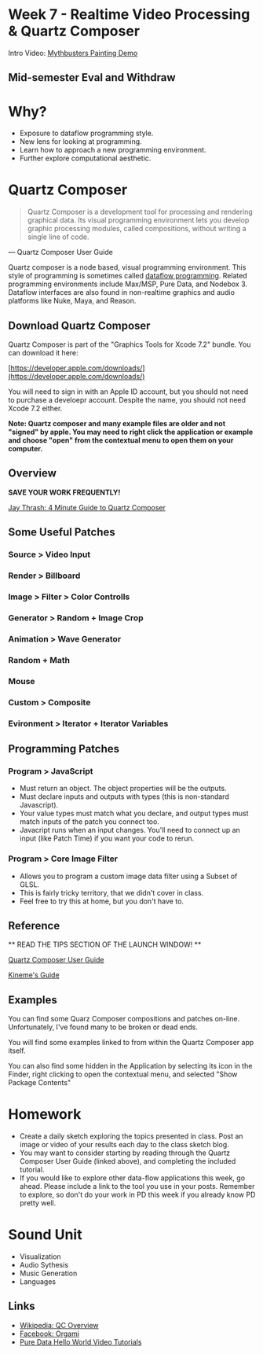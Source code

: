 # Week 7 - Realtime Video Processing & Quartz Composer

Intro Video: [Mythbusters Painting Demo](https://www.youtube.com/watch?v=-P28LKWTzrI)

## Mid-semester Eval and Withdraw



# Why?

- Exposure to dataflow programming style.
- New lens for looking at programming.
- Learn how to approach a new programming environment.
- Further explore computational aesthetic.

# Quartz Composer

> Quartz Composer is a development tool for processing and rendering graphical data. Its visual programming environment lets you develop graphic processing modules, called compositions, without writing a single line of code.

— Quartz Composer User Guide

Quartz composer is a node based, visual programming environment. This style of programming is sometimes called [dataflow programming](https://en.wikipedia.org/wiki/Dataflow_programming). Related programming environments include Max/MSP, Pure Data, and Nodebox 3. Dataflow interfaces are also found in non-realtime graphics and audio platforms like Nuke, Maya, and Reason.

## Download Quartz Composer

Quartz Composer is part of the "Graphics Tools for Xcode 7.2" bundle. You can download it here:

[https://developer.apple.com/downloads/](https://developer.apple.com/downloads/)

You will need to sign in with an Apple ID account, but you should not need to purchase a develoepr account. Despite the name, you should not need Xcode 7.2 either.

**Note: Quartz composer and many example files are older and not "signed" by apple. You may need to right click the application or example and choose "open" from the contextual menu to open them on your computer.**

## Overview

**SAVE YOUR WORK FREQUENTLY!**

[Jay Thrash: 4 Minute Guide to Quartz Composer](https://vimeo.com/88468610)

## Some Useful Patches

### Source > Video Input

### Render > Billboard

### Image > Filter > Color Controlls

### Generator > Random + Image Crop

### Animation > Wave Generator

### Random + Math

### Mouse

### Custom > Composite

### Evironment > Iterator + Iterator Variables

## Programming Patches

### Program > JavaScript

- Must return an object. The object properties will be the outputs.
- Must declare inputs and outputs with types (this is non-standard Javascript).
- Your value types must match what you declare, and output types must match inputs of the patch you connect too.
- Javacript runs when an input changes. You'll need to connect up an input (like Patch Time) if you want your code to rerun.



### Program > Core Image Filter

- Allows you to program a custom image data filter using a Subset of GLSL.
- This is fairly tricky territory, that we didn't cover in class.
- Feel free to try this at home, but you don't have to.



## Reference
** READ THE TIPS SECTION OF THE LAUNCH WINDOW! **

[Quartz Composer User Guide](https://developer.apple.com/library/mac/documentation/GraphicsImaging/Conceptual/QuartzComposerUserGuide/qc_intro/qc_intro.html)

[Kineme's Guide](http://kineme.net/wiki/UsingQuartzComposer)

## Examples
You can find some Quarz Composer compositions and patches on-line. Unfortunately, I've found many to be broken or dead ends. 

You will find some examples linked to from within the Quartz Composer app itself. 

You can also find some hidden in the Application by selecting its icon in the Finder, right clicking to open the contextual menu, and selected "Show Package Contents"

<!-- Many more are available here (Enter "Quartz Composer" in the search field): https://developer.apple.com/library/prerelease/mac/navigation/ -->





# Homework
- Create a daily sketch exploring the topics presented in class. Post an image or video of your results each day to the class sketch blog.
- You may want to consider starting by reading through the Quartz Composer User Guide (linked above), and completing the included tutorial.
- If you would like to explore other data-flow applications this week, go ahead. Please include a link to the tool you use in your posts. Remember to explore, so don't do your work in PD this week if you already know PD pretty well.


# Sound Unit

- Visualization
- Audio Sythesis
- Music Generation
- Languages

## Links

- [Wikipedia: QC Overview](https://en.wikipedia.org/wiki/Quartz_Composer)
- [Facebook: Orgami](http://facebook.github.io/origami/tutorials/)
- [Pure Data Hello World Video Tutorials](https://www.youtube.com/watch?v=rtgGol-I4gA)
